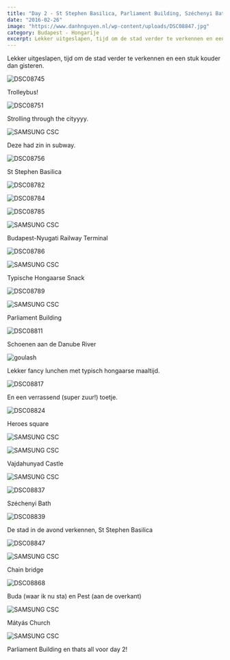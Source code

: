 ```yaml
---
title: "Day 2 - St Stephen Basilica, Parliament Building, Széchenyi Bath"
date: "2016-02-26"
image: "https://www.danhnguyen.nl/wp-content/uploads/DSC08847.jpg"
category: Budapest - Hongarije
excerpt: Lekker uitgeslapen, tijd om de stad verder te verkennen en een stuk kouder dan gisteren...
---
```


Lekker uitgeslapen, tijd om de stad verder te verkennen en een stuk kouder dan gisteren.

![DSC08745](https://www.danhnguyen.nl/wp-content/uploads/DSC08745-1.jpg)

Trolleybus!

![DSC08751](https://www.danhnguyen.nl/wp-content/uploads/DSC08751-1.jpg)

Strolling through the cityyyy.

![SAMSUNG CSC](https://www.danhnguyen.nl/wp-content/uploads/SAM_2493-e1456426790794.jpg)

Deze had zin in subway.

![DSC08756](https://www.danhnguyen.nl/wp-content/uploads/DSC08756.jpg)

St Stephen Basilica

![DSC08782](https://www.danhnguyen.nl/wp-content/uploads/DSC08782.jpg)

![DSC08784](https://www.danhnguyen.nl/wp-content/uploads/DSC08784.jpg)

![DSC08785](https://www.danhnguyen.nl/wp-content/uploads/DSC08785.jpg)

![SAMSUNG CSC](https://www.danhnguyen.nl/wp-content/uploads/SAM_2516-e1456427074130.jpg)

Budapest-Nyugati Railway Terminal

![DSC08786](https://www.danhnguyen.nl/wp-content/uploads/DSC08786.jpg)

![SAMSUNG CSC](https://www.danhnguyen.nl/wp-content/uploads/SAM_2525-e1456427157521.jpg)

Typische Hongaarse Snack

![DSC08789](https://www.danhnguyen.nl/wp-content/uploads/DSC08789.jpg)

![SAMSUNG CSC](https://www.danhnguyen.nl/wp-content/uploads/SAM_2571-e1456427330528.jpg)

Parliament Building

![DSC08811](https://www.danhnguyen.nl/wp-content/uploads/DSC08811.jpg)

Schoenen aan de Danube River

![goulash](https://www.danhnguyen.nl/wp-content/uploads/goulash.jpg)

Lekker fancy lunchen met typisch hongaarse maaltijd.

![DSC08817](https://www.danhnguyen.nl/wp-content/uploads/DSC08817.jpg)

En een verrassend (super zuur!) toetje.

![DSC08824](https://www.danhnguyen.nl/wp-content/uploads/DSC08824.jpg)

Heroes square

![SAMSUNG CSC](https://www.danhnguyen.nl/wp-content/uploads/SAM_2642-e1456427857455.jpg)

![SAMSUNG CSC](https://www.danhnguyen.nl/wp-content/uploads/SAM_2648-e1456427864786.jpg)

Vajdahunyad Castle

![SAMSUNG CSC](https://www.danhnguyen.nl/wp-content/uploads/SAM_2665-e1456427969168.jpg)

![DSC08837](https://www.danhnguyen.nl/wp-content/uploads/DSC08837.jpg)

Széchenyi Bath

![DSC08839](https://www.danhnguyen.nl/wp-content/uploads/DSC08839.jpg)

De stad in de avond verkennen, St Stephen Basilica

![DSC08847](https://www.danhnguyen.nl/wp-content/uploads/DSC08847.jpg)

![SAMSUNG CSC](https://www.danhnguyen.nl/wp-content/uploads/SAM_2707-e1456428312961.jpg)

Chain bridge

![DSC08868](https://www.danhnguyen.nl/wp-content/uploads/DSC08868.jpg)

Buda (waar ik nu sta) en Pest (aan de overkant)

![SAMSUNG CSC](https://www.danhnguyen.nl/wp-content/uploads/SAM_2741-e1456428343756.jpg)

Mátyás Church

![SAMSUNG CSC](https://www.danhnguyen.nl/wp-content/uploads/SAM_2769.jpg)

Parliament Building en thats all voor day 2!
